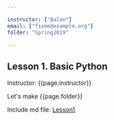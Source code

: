 ```yaml
---

instructor: ["Balan"] 
email: ["fixme@example.org"]  
folder: "Spring2019"

---
```


Lesson 1. Basic Python
---
Instructor: {{page.instructor}}


Let's make {{page.folder}}

Include md file:
[Lesson1](other_file.md)
